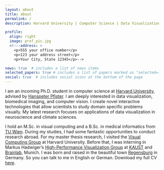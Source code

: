 ```yaml
---
layout: about
title: about
permalink: /
description: Harvard University | Computer Science | Data Visualization

profile:
  align: right
  image: prof_pic.jpg
  <!---address: >
    <p>555 your office number</p>
    <p>123 your address street</p>
    <p>Your City, State 12345</p>-->

news: true  # includes a list of news items
selected_papers: true # includes a list of papers marked as "selected={true}"
social: true  # includes social icons at the bottom of the page
---
```


I am an incoming Ph.D. student in computer science at [Harvard University](https://www.harvard.edu/), advised by [Hanspeter Pfister](https://en.wikipedia.org/wiki/Hanspeter_Pfister).
I am deeply interested in data visualization, biomedical imaging, and computer vision. I create novel interactive technologies that allow scientists to study domain specific problems visually.
My latest research focuses on applications of data visualization in neuroscience and climate sciences.
  

I hold an M.Sc. in visual computing and a B.Sc. in medical informatics from [TU Wien](https://www.tuwien.at/en/). During my studies, I had some fantastic opportunities to conduct research abroad. For my master thesis research, I visited the [Visual Computing Group](https://vcg.seas.harvard.edu/) at Harvard University. Before that, I was interning in Markus Hadwiger’s [High-Performance Visualization Group](http://vccvisualization.org/) at [KAUST](https://www.kaust.edu.sa/en) and [Brainlab](https://www.brainlab.com/), Munich.
I was born and raised in the beautiful town [Regensburg](https://en.wikipedia.org/wiki/Regensburg) in Germany. So you can talk to me in English or German.
Download my full CV [here](/assets/pdf/CV_Troidl.pdf).